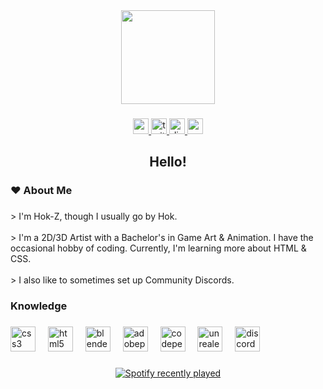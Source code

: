 <div align="center">
  <img height="150" src="https://cdn3.emoji.gg/emojis/6124-gimmeattention.gif"  />
</div>

###

<div align="center">
  <a href="https://www.youtube.com/channel/UCkhdKkIsPU0DRqjLM7V1GwA" target="_blank">
    <img src="https://img.shields.io/static/v1?message=Youtube&logo=youtube&label=&color=FF0000&logoColor=white&labelColor=&style=for-the-badge" height="25" alt="youtube logo"  />
  </a>
  <a href="https://twitter.com/Z_Hokzii" target="_blank">
    <img src="https://img.shields.io/static/v1?message=Twitter&logo=twitter&label=&color=1DA1F2&logoColor=white&labelColor=&style=for-the-badge" height="25" alt="twitter logo"  />
  </a>
  <a href="discord.com/users/130768926077485056" target="_blank">
    <img src="https://img.shields.io/static/v1?message=Discord&logo=discord&label=&color=7289DA&logoColor=white&labelColor=&style=for-the-badge" height="25" alt="discord logo"  />
  </a>
  <a href="https://codepen.io/HokZ" target="_blank">
    <img src="https://img.shields.io/static/v1?message=Codepen&logo=codepen&label=&color=grey&logoColor=white&labelColor=&style=for-the-badge" height="25" alt="codepen logo"  />
  </a>
</div>

###

<h2 align="center">Hello!</h2>

###

<h3 align="left">♥ About Me</h3>

###

<p align="left">> I'm Hok-Z, though I usually go by Hok.<br><br>> I'm a 2D/3D Artist with a Bachelor's in Game Art & Animation. I have the occasional hobby of coding. Currently, I'm learning more about HTML & CSS.<br><br>> I also like to sometimes set up Community Discords.</p>

###

<h3 align="left">Knowledge</h3>

###

<div align="left">
  <img src="https://cdn.jsdelivr.net/gh/devicons/devicon/icons/css3/css3-original.svg" height="40" alt="css3 logo"  />
  <img width="12" />
  <img src="https://cdn.jsdelivr.net/gh/devicons/devicon/icons/html5/html5-original.svg" height="40" alt="html5 logo"  />
  <img width="12" />
  <img src="https://cdn.simpleicons.org/blender/F5792A" height="40" alt="blender logo"  />
  <img width="12" />
  <img src="https://skillicons.dev/icons?i=ps" height="40" alt="adobephotoshop logo"  />
  <img width="12" />
  <img src="https://skillicons.dev/icons?i=codepen" height="40" alt="codepen logo"  />
  <img width="12" />
  <img src="https://skillicons.dev/icons?i=unreal" height="40" alt="unrealengine logo"  />
  <img width="12" />
  <img src="https://cdn.simpleicons.org/discord/5865F2" height="40" alt="discord logo"  />
</div>

###

<div align="center">
  <a href="https://open.spotify.com/user/Hokzii">
    <img src="https://spotify-recently-played-readme.vercel.app/api?user=Hokzii&count=5&unique=true" alt="Spotify recently played"  />
  </a>
</div>

###
